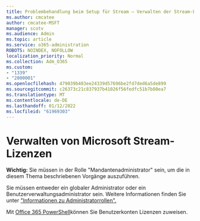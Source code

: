 ```yaml
---
title: Problembehandlung beim Setup für Stream – Verwalten der Stream-Lizenzierung
ms.author: cmcatee
author: cmcatee-MSFT
manager: scotv
ms.audience: Admin
ms.topic: article
ms.service: o365-administration
ROBOTS: NOINDEX, NOFOLLOW
localization_priority: Normal
ms.collection: Adm_O365
ms.custom:
- "1339"
- "2800001"
ms.openlocfilehash: 479039b403ee24339d57696be2fd7ded6a5de899
ms.sourcegitcommit: c26373c21c837937b41026f56fedfc51b7b80ea7
ms.translationtype: MT
ms.contentlocale: de-DE
ms.lasthandoff: 01/12/2022
ms.locfileid: "61969303"
---
```

# <a name="managing-microsoft-stream-licenses"></a>Verwalten von Microsoft Stream-Lizenzen

**Wichtig:** Sie müssen in der Rolle "Mandantenadministrator" sein, um die in diesem Thema beschriebenen Vorgänge auszuführen.

Sie müssen entweder ein globaler Administrator oder ein Benutzerverwaltungsadministrator sein. Weitere Informationen finden Sie unter ["Informationen zu Administratorrollen".](https://docs.microsoft.com/microsoft-365/admin/add-users/about-admin-roles)

Mit [Office 365 PowerShell](https://go.microsoft.com/fwlink/p/?linkid=850410)können Sie Benutzerkonten Lizenzen zuweisen.
